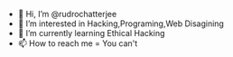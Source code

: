 - 👋 Hi, I’m @rudrochatterjee
- 👀 I’m interested in Hacking,Programing,Web Disagining
- 🌱 I’m currently learning Ethical Hacking
- 📫 How to reach me = You can't

<!---
rudrochatterjee/rudrochatterjee is a ✨ special ✨ repository because its `README.md` (this file) appears on your GitHub profile.
You can click the Preview link to take a look at your changes.
--->
